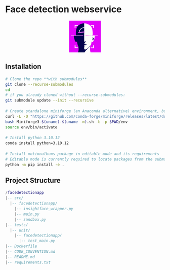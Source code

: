 # Face detection webservice

<html>
<p align="center">
    <img src="docs/assets/logo.png" alt="Logo" width="100">
</p>
</html>

## Installation
```bash
# Clone the repo **with submodules**
git clone --recurse-submodules 
cd 
# if you already cloned without --recurse-submodules:
git submodule update --init --recursive

# Create standalone miniforge (an Anaconda alternative) environment, but any other Python environment should also work
curl -L -O "https://github.com/conda-forge/miniforge/releases/latest/download/Miniforge3-$(uname)-$(uname -m).sh"
bash Miniforge3-$(uname)-$(uname -m).sh -b -p $PWD/env
source env/bin/activate

# Install python 3.10.12
conda install python=3.10.12

# Install motionalbums package in editable mode and its requirements
# Editable mode is currently required to locate packages from the submodules
python -m pip install -e .
```

## Project Structure

```lua
/facedetectionapp
|-- src/
  |-- facedetectionapp/
    |-- insightface_wrapper.py
    |-- main.py
    |-- sandbox.py
|-- tests/
  |-- unit/
    |-- facedetectionapp/
      |-- test_main.py
|-- Dockerfile
|-- CODE_CONVENTION.md
|-- README.md
|-- requirements.txt
```
